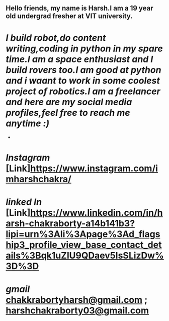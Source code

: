 ## Hello friends, my name is Harsh.I am a 19 year old undergrad fresher at VIT university.

# _I build robot,do content writing,coding in python in my spare time.I am a space enthusiast and I build rovers too.I am good at python and i waant to work in some coolest project of robotics.I am a freelancer and here are my social media profiles,feel free to reach me anytime :)_
-


# _Instagram_ [Link]https://www.instagram.com/imharshchakra/
# _linked In_ [Link]https://www.linkedin.com/in/harsh-chakraborty-a14b141b3?lipi=urn%3Ali%3Apage%3Ad_flagship3_profile_view_base_contact_details%3Bqk1uZlU9QDaev5IsSLizDw%3D%3D
# _gmail_ chakkrabortyharsh@gmail.com ; harshchakraborty03@gmail.com


